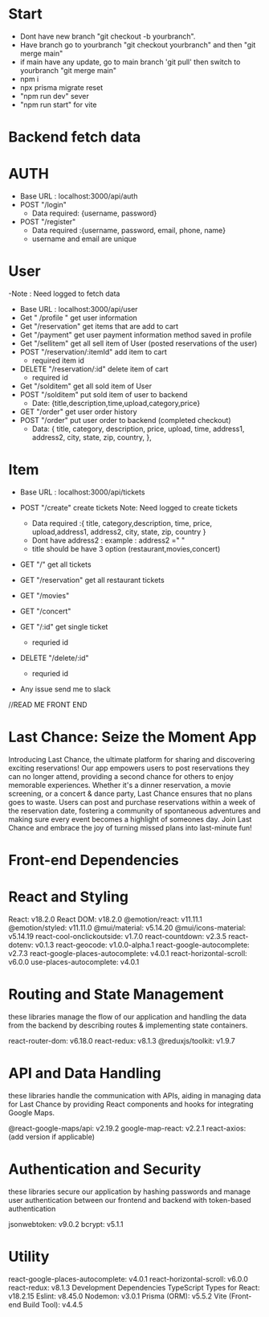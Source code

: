 # Start

- Dont have new branch "git checkout -b yourbranch".
- Have branch go to yourbranch "git checkout yourbranch" and then "git merge main"
- if main have any update, go to main branch 'git pull' then switch to yourbranch "git merge main"
- npm i
- npx prisma migrate reset
- "npm run dev" sever
- "npm run start" for vite

# Backend fetch data

# AUTH

- Base URL : localhost:3000/api/auth
- POST "/login"
  - Data required: {username, password}
- POST "/register"
  - Data required :{username, password, email, phone, name}
  - username and email are unique

# User

-Note : Need logged to fetch data

- Base URL : localhost:3000/api/user
- Get " /profile " get user information
- Get "/reservation" get items that are add to cart
- Get "/payment" get user payment information method saved in profile
- Get "/sellitem" get all sell item of User (posted reservations of the user)
- POST "/reservation/:itemId" add item to cart
  - required item id
- DELETE "/reservation/:id" delete item of cart
  - required id
- Get "/solditem" get all sold item of User
- POST "/solditem" put sold item of user to backend
  - Date: {title,description,time,upload,category,price}
- GET "/order" get user order history
- POST "/order" put user order to backend (completed checkout)
  - Data: {
    title,
    category,
    description,
    price,
    upload,
    time,
    address1,
    address2,
    city,
    state,
    zip,
    country,
    },

# Item

- Base URL : localhost:3000/api/tickets
- POST "/create" create tickets Note: Need logged to create tickets
  - Data required :{ title, category,description, time, price, upload,address1, address2, city, state, zip, country }
  - Dont have address2 : example : address2 =" "
  - title should be have 3 option (restaurant,movies,concert)
- GET "/" get all tickets
- GET "/reservation" get all restaurant tickets
- GET "/movies"
- GET "/concert"
- GET "/:id" get single ticket
  - requried id
- DELETE "/delete/:id"

  - requried id

- Any issue send me to slack

//READ ME FRONT END

# Last Chance: Seize the Moment App

Introducing Last Chance, the ultimate platform for sharing and discovering exciting reservations! Our app empowers users to post reservations they can no longer attend, providing a second chance for others to enjoy memorable experiences.
Whether it's a dinner reservation, a movie screening, or a concert & dance party, Last Chance ensures that no plans goes to waste. Users can post and purchase reservations within a week of the reservation date, fostering a community of spontaneous adventures and making sure every event becomes a highlight of someones day.
Join Last Chance and embrace the joy of turning missed plans into last-minute fun!

# Front-end Dependencies

# React and Styling

React: v18.2.0
React DOM: v18.2.0
@emotion/react: v11.11.1
@emotion/styled: v11.11.0
@mui/material: v5.14.20
@mui/icons-material: v5.14.19
react-cool-onclickoutside: v1.7.0
react-countdown: v2.3.5
react-dotenv: v0.1.3
react-geocode: v1.0.0-alpha.1
react-google-autocomplete: v2.7.3
react-google-places-autocomplete: v4.0.1
react-horizontal-scroll: v6.0.0
use-places-autocomplete: v4.0.1

# Routing and State Management

these libraries manage the flow of our application and handling the data from the backend by describing routes & implementing state containers.

react-router-dom: v6.18.0
react-redux: v8.1.3
@reduxjs/toolkit: v1.9.7

# API and Data Handling

these libraries handle the communication with APIs, aiding in managing data for Last Chance by providing React components and hooks for integrating Google Maps.

@react-google-maps/api: v2.19.2
google-map-react: v2.2.1
react-axios: (add version if applicable)

# Authentication and Security

these libraries secure our application by hashing passwords and manage user authentication between our frontend and backend with token-based authentication

jsonwebtoken: v9.0.2
bcrypt: v5.1.1

# Utility

react-google-places-autocomplete: v4.0.1
react-horizontal-scroll: v6.0.0
react-redux: v8.1.3
Development Dependencies
TypeScript Types for React: v18.2.15
Eslint: v8.45.0
Nodemon: v3.0.1
Prisma (ORM): v5.5.2
Vite (Front-end Build Tool): v4.4.5

